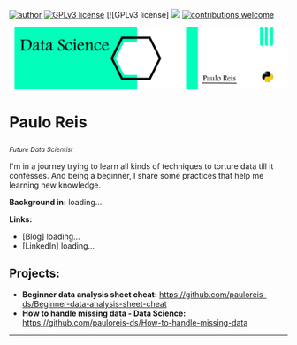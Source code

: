 
[![author](https://img.shields.io/badge/author-PauloReis-blue.svg)](https://www.kaggle.com/paulosabinoreis) 
[![GPLv3 license](https://img.shields.io/badge/python-3.7+-yellow.svg)](https://www.python.org/downloads/release/python-365/) [![GPLv3 license]
[![](https://img.shields.io/badge/License-GPLv3-blue.svg)](http://perso.crans.org/besson/LICENSE.html) [![contributions welcome](https://img.shields.io/badge/contributions-welcome-brightgreen.svg?style=flat)](https://github.com/pauloreis-ds)

<p align="center">
  <img src="banner.png" >
</p>

# Paulo Reis
<sub>*Future Data Scientist*</sub>

I'm in a journey trying to learn all kinds of techniques to torture data till it confesses.
And being a beginner, I share some practices that help me learning new knowledge.

**Background in:** loading...

**Links:**
* [Blog] loading...
* [LinkedIn] loading...


## Projects:
* **Beginner data analysis sheet cheat:** https://github.com/pauloreis-ds/Beginner-data-analysis-sheet-cheat
* **How to handle missing data - Data Science:** https://github.com/pauloreis-ds/How-to-handle-missing-data

---

